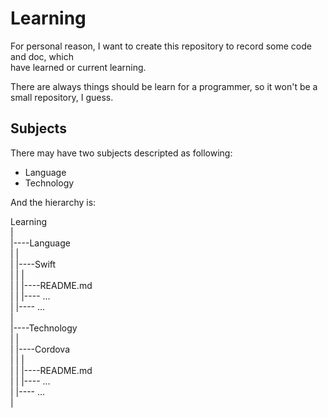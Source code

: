 # Learning

For personal reason, I want to create this repository to record some code and doc, which  
have learned or current learning. 

There are always things should be learn for a programmer, so it won't be a small repository, I guess. 

## Subjects

There may have two subjects descripted as following:
- Language
- Technology

And the hierarchy is:

Learning  
    |  
    |----Language  
    |        |  
    |        |----Swift  
    |        |        |  
    |        |        |----README.md  
    |        |        |---- ...  
    |        |---- ...  
    |  
    |----Technology  
    |        |  
    |        |----Cordova  
    |        |        |  
    |        |        |----README.md  
    |        |        |---- ...  
    |        |---- ...  
    |  


